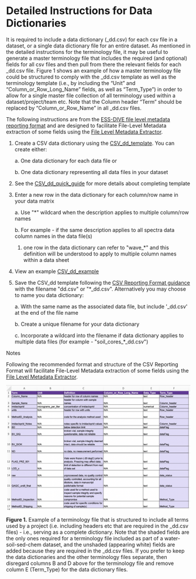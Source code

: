 # Detailed Instructions for Data Dictionaries

It is required to include a data dictionary (\_dd.csv) for each csv file in a dataset, or a single data dictionary file for an entire dataset. As mentioned in the detailed instructions for the terminology file, it may be useful to generate a master terminology file that includes the required (and optional) fields for all csv files and then pull from there the relevant fields for each \_dd.csv file. Figure 1 shows an example of how a master terminology file could be structured to comply with the \_dd.csv template as well as the terminology template (i.e., by including the “Unit” and “Column_or_Row_Long_Name” fields, as well as “Term_Type”) in order to allow for a single master file collection of all terminology used within a dataset/project/team etc. Note that the Column header “Term” should be replaced by “Column_or_Row_Name” in all  \_dd.csv files.

The following instructions are from the [ESS-DIVE file level metadata reporting format](https://github.com/ess-dive-community/essdive-file-level-metadata) and are designed to facilitate File-Level Metadata extraction of some fields using the [File Level Metadata Extractor](https://code.ornl.gov/ngee-arctic/ess-dive-meta).

1. Create a CSV data dictionary using the [CSV_dd_template](https://github.com/ess-dive-community/essdive-file-level-metadata/blob/51f1a64260323d25754a693bce9a6f836ec3164f/CSV_dd/CSV_dd_template.xlsx). You can create either:
    
    a. One data dictionary for each data file or 
    
    b. One data dictionary representing all data files in your dataset

2. See the [CSV_dd_quick_guide](https://github.com/ess-dive-community/essdive-file-level-metadata/blob/master/CSV_dd/csv_dd_quick_guide.md) for more details about completing template

3. Enter a new row in the data dictionary for each column/row name in your data matrix
    
    a. Use "\*" wildcard when the description applies to multiple column/row names
   
   b. For example - if the same description applies to all spectra data column names in the data file(s)
      1. one row in the data dictionary can refer to "wave_\*" and this definition will be understood to apply to multiple column names within a data sheet

4. View an example [CSV_dd_example](https://github.com/ess-dive-community/essdive-file-level-metadata/blob/master/CSV_dd/csv_dd_example.md)

5. Save the CSV_dd template following the [CSV Reporting Format guidance](https://github.com/ess-dive-community/essdive-csv-structure) with the filename "dd.csv" or "\*\_dd.csv". Alternatively you may choose to name you data dictionary:
  
    a. With the same name as the associated data file, but include '\_dd.csv' at the end of the file name
   
    b. Create a unique filename for your data dictionary
   
    c. Incorporate a wildcard into the filename if data dictionary applies to multiple data files (for example - "soil_cores_\*_dd.csv")



Notes

Following the recommended format and structure of the CSV Reporting Format will facilitate File-Level Metadata extraction of some fields using the [File Level Metadata Extractor](https://code.ornl.gov/ngee-arctic/ess-dive-meta).

![Diagram showing an example terminology file with terms used by a project. This diagram includes terms, their definitions, and other important information about the terms. This template includes both required and optional fields.](https://github.com/ess-dive-community/essdive-water-soil-sed-chem/blob/main/.gitbook/assests/Data_Dictionary_Figure_1.png)

**Figure 1.** Example of a terminology file that is structured to include all terms used by a project (i.e. including headers etc that are required in the \_dd.csv files) - i.e., serving as a complete dictionary. Note that the shaded fields are the only ones required for a terminology file included as part of a water-soil-sed-chem dataset, and the unshaded (appearing white) fields are added because they are required in the \_dd.csv files. If you prefer to keep the data dictionaries and the other terminology files separate, then disregard columns B and D above for the terminology file and remove column E (Term_Type) for the data dictionary files.
